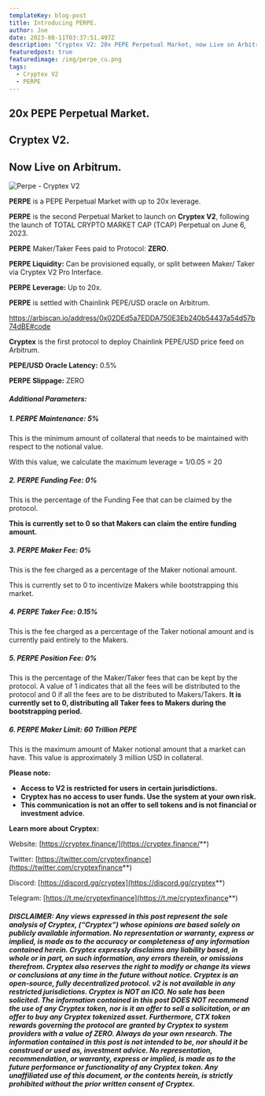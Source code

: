 ```yaml
---
templateKey: blog-post
title: Introducing PERPE.
author: Joe
date: 2023-08-11T03:37:51.497Z
description: "Cryptex V2: 20x PEPE Perpetual Market, now Live on Arbitrum."
featuredpost: true
featuredimage: /img/perpe_cu.png
tags:
  - Cryptex V2
  - PERPE
---
```

## 20x PEPE Perpetual Market.

## Cryptex V2.

## Now Live on Arbitrum.

![Perpe - Cryptex V2](/img/perpe_cu.png)

**PERPE** is a PEPE Perpetual Market with up to 20x leverage.

**PERPE** is the second Perpetual Market to launch on **Cryptex V2**, following the launch of TOTAL CRYPTO MARKET CAP (TCAP) Perpetual on June 6, 2023.

**PERPE** Maker/Taker Fees paid to Protocol: **ZERO**.

**PERPE Liquidity:** Can be provisioned equally, or split between Maker/
Taker via Cryptex V2 Pro Interface.

**PERPE Leverage:** Up to 20x.

**PERPE** is settled with Chainlink PEPE/USD oracle on Arbitrum.

<https://arbiscan.io/address/0x02DEd5a7EDDA750E3Eb240b54437a54d57b74dBE#code>

**Cryptex** is the first protocol to deploy Chainlink PEPE/USD price feed on Arbitrum.

**PEPE/USD Oracle Latency:** 0.5% 

**PERPE Slippage:** ZERO

##### **Additional Parameters**:

##### **1. PERPE Maintenance: 5%**

This is the minimum amount of collateral that needs to be maintained with respect to the notional value.

With this value, we calculate the maximum leverage = 1/0.05 = 20

##### **2. PERPE Funding Fee: 0%**

This is the percentage of the Funding Fee that can be claimed by the protocol.

**This is currently set to 0 so that Makers can claim the entire funding amount.**

##### **3. PERPE Maker Fee: 0%**

This is the fee charged as a percentage of the Maker notional amount.

This is currently set to 0 to incentivize Makers while bootstrapping this market.

##### **4. PERPE Taker Fee: 0.15%**

This is the fee charged as a percentage of the Taker notional amount and is currently paid entirely to the Makers.

##### **5. PERPE Position Fee: 0%**

This is the percentage of the Maker/Taker fees that can be kept by the protocol. A value of 1 indicates that all the fees will be distributed to the protocol and 0 if all the fees are to be distributed to Makers/Takers. **It is currently set to 0, distributing all Taker fees to Makers during the bootstrapping period.**

##### **6. PERPE Maker Limit: 60 Trillion PEPE**

This is the maximum amount of Maker notional amount that a market can have. This value is approximately 3 million USD in collateral.

**Please note:**

* **Access to V2 is restricted for users in certain jurisdictions.**
* **Cryptex has no access to user funds. Use the system at your own risk.**
* **This communication is not an offer to sell tokens and is not financial or investment advice**.



**Learn more about Cryptex:**

Website: [https://cryptex.finance/](https://cryptex.finance/**)

Twitter: [https://twitter.com/cryptexfinance](https://twitter.com/cryptexfinance**)

Discord: [https://discord.gg/cryptex](https://discord.gg/cryptex**)

Telegram: [https://t.me/cryptexfinance](https://t.me/cryptexfinance**)

###### **DISCLAIMER: Any views expressed in this post represent the sole analysis of Cryptex, (“Cryptex”) whose opinions are based solely on publicly available information. No representation or warranty, express or implied, is made as to the accuracy or completeness of any information contained herein. Cryptex expressly disclaims any liability based, in whole or in part, on such information, any errors therein, or omissions therefrom. Cryptex also reserves the right to modify or change its views or conclusions at any time in the future without notice. Cryptex is an open-source, fully decentralized protocol. v2 is not available in any restricted jurisdictions. Cryptex is NOT an ICO. No sale has been solicited. The information contained in this post DOES NOT recommend the use of any Cryptex token, nor is it an offer to sell a solicitation, or an offer to buy any Cryptex tokenized asset. Furthermore, CTX token rewards governing the protocol are granted by Cryptex to system providers with a value of ZERO. Always do your own research. The information contained in this post is not intended to be, nor should it be construed or used as, investment advice. No representation, recommendation, or warranty, express or implied, is made as to the future performance or functionality of any Cryptex token. Any unaffiliated use of this document, or the contents herein, is strictly prohibited without the prior written consent of Cryptex.**